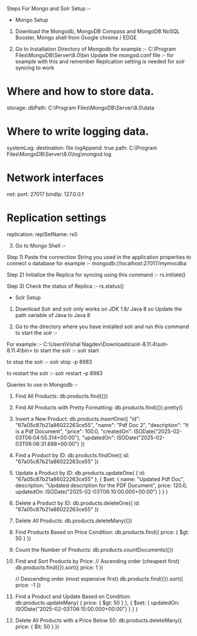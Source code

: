 Steps For Mongo and Solr Setup :- 
* Mongo Setup
1) Download the Mongodb, MongoDB Compass and MongoDB NoSQL Booster, Mongo shell from Google chrome / EDGE

2) Go to Installation Directory of Mongodb for example :- C:\Program Files\MongoDB\Server\8.0\bin
Update the mongod.conf file :- for example with this and remember Replication setting is needed for solr syncing to work 

# Where and how to store data.
storage:
  dbPath: C:\\Program Files\\MongoDB\\Server\\8.0\\data

# Where to write logging data.
systemLog:
  destination: file
  logAppend: true
  path: C:\\Program Files\\MongoDB\\Server\\8.0\\log\\mongod.log

# Network interfaces
net:
  port: 27017
  bindIp: 127.0.0.1

# Replication settings
replication:
  replSetName: rs0

3) Go to Mongo Shell :- 

Step 1) Paste the connection String you used in the application properties to connect o database for example :- mongodb://localhost:27017/mymvcdba

Step 2) Initialize the Replica for syncing using this command :- rs.initiate()

Step 3) Check the status of Replica :- rs.status()

* Solr Setup
1) Download Solr and solr only works on JDK 1.8/ Java 8 so Update the path variable of Java to Java 8

2) Go to the directory where you have installed solr and run this command to start the solr :-

For example :- C:\Users\Vishal Nagdev\Downloads\solr-8.11.4\solr-8.11.4\bin>
to start the solr :- solr start 

to stop the solr :- solr stop -p 8983

to restart the solr :- solr restart -p 8983


Queries to use in Mongodb :- 

1. Find All Products:
   db.products.find({})

2. Find All Products with Pretty Formatting:
   db.products.find({}).pretty()

3. Insert a New Product:
   db.products.insertOne({
       "id": "67a05c87b21a86022263ce55",
       "name": "Pdf Doc 2",
       "description": "It is a Pdf Document",
       "price": 100.0,
       "createdOn": ISODate("2025-02-03T06:04:55.314+00:00"),
       "updatedOn": ISODate("2025-02-03T06:06:31.688+00:00")
   })

4. Find a Product by ID:
   db.products.findOne({ id: "67a05c87b21a86022263ce55" })

5. Update a Product by ID:
   db.products.updateOne(
       { id: "67a05c87b21a86022263ce55" },
       {
           $set: {
               name: "Updated Pdf Doc",
               description: "Updated description for the PDF Document",
               price: 120.0,
               updatedOn: ISODate("2025-02-03T06:10:00.000+00:00")
           }
       }
   )

6. Delete a Product by ID:
   db.products.deleteOne({ id: "67a05c87b21a86022263ce55" })

7. Delete All Products:
   db.products.deleteMany({})

8. Find Products Based on Price Condition:
   db.products.find({ price: { $gt: 50 } })

9. Count the Number of Products:
   db.products.countDocuments({})

10. Find and Sort Products by Price:
    // Ascending order (cheapest first)
    db.products.find({}).sort({ price: 1 })

    // Descending order (most expensive first)
    db.products.find({}).sort({ price: -1 })

11. Find a Product and Update Based on Condition:
    db.products.updateMany(
        { price: { $gt: 50 } },
        { $set: { updatedOn: ISODate("2025-02-03T06:15:00.000+00:00") } }
    )

12. Delete All Products with a Price Below 50:
    db.products.deleteMany({ price: { $lt: 50 } })

